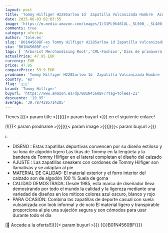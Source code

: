 ```yaml
---
layout: post
title: 'Tommy Hilfiger H2285arlow 1d  Zapatilla Vulcanizada Hombre  Azul  Midnight   42 EU'
date: 2025-06-03 02:03:55
image: 'https://m.media-amazon.com/images/I/31PL9h461UL._SL500_._SL400_.jpg'
comments: true
category: ofertas
author: 'tole.es'
slug: 'B01N4560BF-es Tommy Hilfiger H2285arlow 1d Zapatilla Vulcanizada Hombre...'
sku: 'B01N4560BF-es'
tags: [ 'Arborist Merchandising Root','CML-Fashion','Días de primavera, hasta -50%','ES MTBB Group 3','Estilos festivos - Hombre','Footwear','Ideas para regalos en Moda y Accesorios','Men Top Brands Bestsellers','Mens Fashion','Moda','Moda Hombre','Self Service','Softlines | Shoes | Co-gender','Special Features Stores','Zapatillas casual para hombre','Zapatillas deportivas y de moda para hombre','Zapato para hombre','Zapatos para hombre','c8538d25-3af9-48d3-aeff-5f3ce5572a36_0','c8538d25-3af9-48d3-aeff-5f3ce5572a36_2901','c8538d25-3af9-48d3-aeff-5f3ce5572a36_3001','c8538d25-3af9-48d3-aeff-5f3ce5572a36_3901','c8538d25-3af9-48d3-aeff-5f3ce5572a36_4401','c8538d25-3af9-48d3-aeff-5f3ce5572a36_6001','c8538d25-3af9-48d3-aeff-5f3ce5572a36_6601','tommy hilfiger','zapatilla','🇪🇸', ]
actualPrice: 47.95 EUR
currency: EUR
price: 47.95
comparePrice: 59.9 EUR
prodname: 'Tommy Hilfiger H2285arlow 1d  Zapatilla Vulcanizada Hombre  Azul  Midnight   42 EU'
country: 'es'
flag: '🇪🇸'
brand: 'Tommy Hilfiger'
buyurl: 'https://www.amazon.es/dp/B01N4560BF/?tag=tolees-21'
descuento: '19.95'
average: '39.7874285714285'
---
```


Tienes [{{< param title >}}]({{< param buyurl >}}) en el siguiente enlace!

[![{{< param prodname >}}]({{< param image >}})]({{< param buyurl >}})

ℹ️:

- DISEÑO : Estas zapatillas deportivas convencen por su diseño estiloso y su lona de algodón ligero Las tiras de Tommy en la lengüeta y la bandera de Tommy Hilfiger en el lateral completan el diseño del calzado
- AJUSTE : Las zapatillas sneakers con cordones de Tommy Hilfiger son llamativas y se adaptan al pie
- MATERIAL DE CALIDAD: El material exterior y el forro interior del calzado son de algodón 100 % Suela de goma
- CALIDAD DEMOSTRADA: Desde 1985, esta marca de diseñador lleva demostrando por todo el mundo la calidad y la ligereza mediante una variedad de diseños en los míticos colores azul oscuro, blanco y rojo
- PARA OCASIÓN: Combina las zapatillas de deporte casual con suela vulcanizada con look informal y de ocio El material ligero y transpirable proporciona al pie una sujeción segura y son cómodos para usar durante todo el día

[🛒 Accede a la oferta!!]({{< param buyurl >}})
{{<world>}}B01N4560BF{{</world>}}

